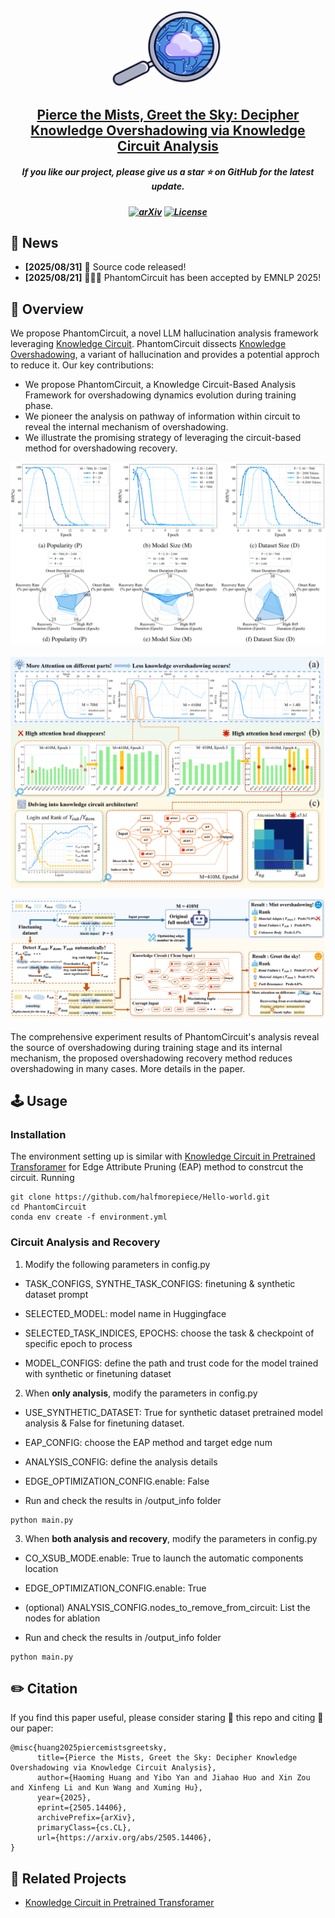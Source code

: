 <div align=center>
<img src="assets/figure1.png" width="180px">
</div> 
<h2 align="center">
<a href="https://arxiv.org/abs/2505.14406">Pierce the Mists, Greet the Sky: Decipher Knowledge Overshadowing via Knowledge Circuit Analysis
</a></h2>
    
<h5 align="center"> If you like our project, please give us a star ⭐ on GitHub for the latest update.</h5>

<h5 align=center>


[![arXiv](https://img.shields.io/badge/Arixv-2410.03577-b31b1b.svg?logo=arXiv)](https://arxiv.org/abs/2505.14406)
[![License](https://img.shields.io/badge/License-Apache2.0-yellow)](https://github.com/PKU-YuanGroup/Chat-UniVi/blob/main/LICENSE)  
</h5>

## 📣 News
* **[2025/08/31]**  🚀 Source code released!
* **[2025/08/21]**  🎉🎉🎉 PhantomCircuit has been accepted by EMNLP 2025! 

## 🎯 Overview
We propose PhantomCircuit, a novel LLM hallucination analysis framework leveraging [Knowledge Circuit](https://arxiv.org/abs/2405.17969). PhantomCircuit dissects [Knowledge Overshadowing](https://arxiv.org/abs/2407.08039), a variant of hallucination and provides a potential approch to reduce it. Our key contributions:
 * We propose PhantomCircuit, a Knowledge Circuit-Based Analysis Framework for overshadowing dynamics 
evolution during training phase.
 * We pioneer the analysis on pathway of information within circuit to reveal the internal mechanism of overshadowing.
 * We illustrate the promising strategy of leveraging the circuit-based method for overshadowing recovery.

![PhantimCircuit](assets/figure5.png)

![PhantimCircuit](assets/figure2.png)

![PhantimCircuit](assets/figure3.png)

The comprehensive experiment results of PhantomCircuit's analysis reveal the source of overshadowing during training stage and its internal mechanism, the proposed overshadowing recovery method reduces overshadowing in many cases. More details in the paper.

## 🕹️ Usage

### Installation

The environment setting up is similar with [Knowledge Circuit in Pretrained Transforamer](https://github.com/zjunlp/KnowledgeCircuits.git) for Edge Attribute Pruning (EAP) method to constrcut the circuit. Running


```
git clone https://github.com/halfmorepiece/Hello-world.git
cd PhantomCircuit
conda env create -f environment.yml
```

### Circuit Analysis and Recovery

1. Modify the following parameters in config.py


 * TASK_CONFIGS, SYNTHE_TASK_CONFIGS: finetuning & synthetic dataset prompt

 * SELECTED_MODEL: model name in Huggingface

 * SELECTED_TASK_INDICES, EPOCHS: choose the task & checkpoint of specific epoch to process

 * MODEL_CONFIGS: define the path and trust code for the model trained with synthetic or finetuning dataset


2. When **only analysis**, modify the parameters in config.py


 * USE_SYNTHETIC_DATASET: True for synthetic dataset pretrained model analysis & False for finetuning dataset.

 * EAP_CONFIG: choose the EAP method and target edge num

 * ANALYSIS_CONFIG: define the analysis details

 * EDGE_OPTIMIZATION_CONFIG.enable: False

 * Run and check the results in /output_info folder

```
python main.py
```

3. When **both analysis and recovery**, modify the parameters in config.py


 * CO_XSUB_MODE.enable: True to launch the automatic components location

 * EDGE_OPTIMIZATION_CONFIG.enable: True

 * (optional) ANALYSIS_CONFIG.nodes_to_remove_from_circuit: List the nodes for ablation

 *  Run and check the results in /output_info folder

```
python main.py
```

## ✏️ Citation
If you find this paper useful, please consider staring 🌟 this repo and citing 📑 our paper:
```
@misc{huang2025piercemistsgreetsky,
      title={Pierce the Mists, Greet the Sky: Decipher Knowledge Overshadowing via Knowledge Circuit Analysis}, 
      author={Haoming Huang and Yibo Yan and Jiahao Huo and Xin Zou and Xinfeng Li and Kun Wang and Xuming Hu},
      year={2025},
      eprint={2505.14406},
      archivePrefix={arXiv},
      primaryClass={cs.CL},
      url={https://arxiv.org/abs/2505.14406}, 
}

```
## 📝 Related Projects
- [Knowledge Circuit in Pretrained Transforamer](https://github.com/zjunlp/KnowledgeCircuits.git)

